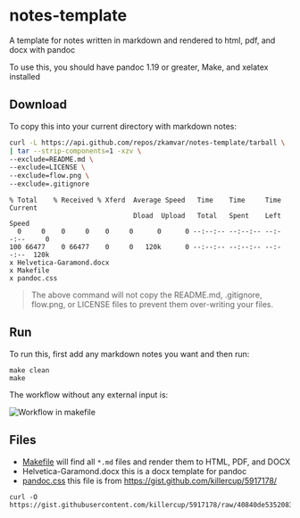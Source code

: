 # notes-template

A template for notes written in markdown and rendered to html, pdf, and docx with pandoc

To use this, you should have pandoc 1.19 or greater, Make, and xelatex installed

## Download

To copy this into your current directory with markdown notes:

```bash
curl -L https://api.github.com/repos/zkamvar/notes-template/tarball \
| tar --strip-components=1 -xzv \
--exclude=README.md \
--exclude=LICENSE \
--exclude=flow.png \
--exclude=.gitignore
```
```
% Total    % Received % Xferd  Average Speed   Time    Time     Time  Current
                               Dload  Upload   Total   Spent    Left  Speed
  0     0    0     0    0     0      0      0 --:--:-- --:--:-- --:--:--     0
100 66477    0 66477    0     0   120k      0 --:--:-- --:--:-- --:--:--  120k
x Helvetica-Garamond.docx
x Makefile
x pandoc.css
```

> The above command will not copy the README.md, .gitignore, flow.png, or LICENSE files to prevent them
> over-writing your files.

## Run

To run this, first add any markdown notes you want and then run:

```
make clean
make
```

The workflow without any external input is:

![Workflow in makefile](flow.png)

## Files

 - [Makefile](Makefile) will find all `*.md` files and render them to HTML, PDF, and DOCX
 - Helvetica-Garamond.docx this is a docx template for pandoc
 - [pandoc.css](pandoc.css) this file is from https://gist.github.com/killercup/5917178/

 ```
 curl -O https://gist.githubusercontent.com/killercup/5917178/raw/40840de5352083adb2693dc742e9f75dbb18650f/pandoc.css
 ```
